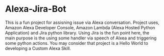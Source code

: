 # Alexa-Jira-Bot
This is a fun project for assisning issue via Alexa conversation. Project uses, Amazon Alexa Developer Console, Amazon Lambda (Alexa Hosted Python Application) and Jira python library. Using Jira is the fun point here, the main purpose is the using some handler via speech of Alxea and triggering some python actions. You may consider that project is a Hello World to developing a Custom Alexa Skill.

